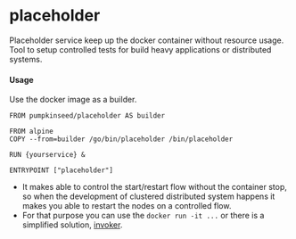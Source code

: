# placeholder

Placeholder service keep up the docker container without resource usage. Tool to setup controlled tests for build heavy applications or distributed systems.

#### Usage

Use the docker image as a builder.

```
FROM pumpkinseed/placeholder AS builder

FROM alpine
COPY --from=builder /go/bin/placeholder /bin/placeholder

RUN {yourservice} &

ENTRYPOINT ["placeholder"]
```

- It makes able to control the start/restart flow without the container stop, so when the development of clustered distributed system happens it makes you able to restart the nodes on a controlled flow.
- For that purpose you can use the `docker run -it ...` or there is a simplified solution, [invoker](github.com/PumpkinSeed/invoker).